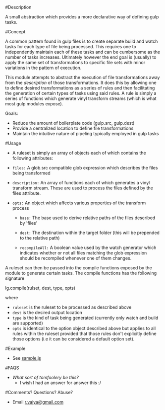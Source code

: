 #Description

A small abstraction which provides a more declarative way of defining gulp tasks.

#Concept

 A common pattern found in gulp files is to create separate build and watch
 tasks for each type of file being processed. This requires one to independently
 maintain each of these tasks and can be cumbersome as the number of tasks
 increases. Ultimately however the end goal is (usually) to apply the same set
 of transformations to specific file sets with minor variations in the pattern of
 execution.

 This module attempts to abstract the execution of file transformations away
 from the _description_ of those transformations. It does this by allowing one
 to define desired transformations as a series of rules and then facilitating
 the generation of certain types of tasks using said rules. A rule is simply a
 series of functions which generate vinyl transform streams (which is what most
 gulp modules expose).

 Goals:

 - Reduce the amount of boilerplate code (gulp.src, gulp.dest)
 - Provide a centralized location to define file transformations
 - Maintain the intuitive nature of pipeling typically employed in gulp tasks

#Usage

 - A ruleset is simply an array of objects each of which contains the following
   attributes:

  - `files:` A glob.src compatible glob expression which describes the files
    being transformed

  - `description:` An array of functions each of which generates a vinyl transform
    stream. These are used to process the files defined by the files attribute.

  - `opts:` An object which affects various properties of the transform process

    - `base:` The base used to derive relative paths of the files described by
      'files'

    - `dest:` The destination within the target folder (this will be prepended
      to the relative path)

    - `recompileAll:` A boolean value used by the watch generator which
      indicates whether or not all files matching the glob expression should
      be recompiled whenever one of them changes.
  
A ruleset can then be passed into the compile functions exposed by the module to
generate certain tasks. The compile functions has the following signature

lg.compile(rulset, dest, type, opts)

where
 
 - `ruleset` is the ruleset to be processed as described above
 - `dest` is the desired output location
 - `type` is the kind of task being generated (currently only watch and build are
   supported)
 - `opts` is identical to the option object described above but applies to all
    rules within the ruleset provided that those rules don't explicitly define
    those options (i.e it can be considered a default option set).

#Example

  - See [sample.js](sample.js)

#FAQS

  - *What sort of tomfoolery be this?*
    - I wish I had an answer for answer this :/

#Comments? Questions? Abuse?

  - Email r.vaiya@gmail.com
